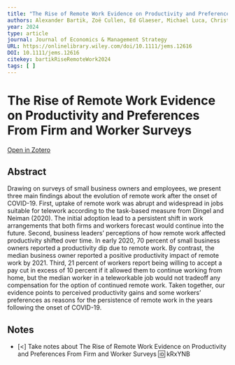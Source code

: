 ```yaml
---
title: "The Rise of Remote Work Evidence on Productivity and Preferences From Firm and Worker Surveys"
authors: Alexander Bartik, Zoë Cullen, Ed Glaeser, Michael Luca, Christopher Stanton
year: 2024
type: article
journal: Journal of Economics & Management Strategy
URL: https://onlinelibrary.wiley.com/doi/10.1111/jems.12616
DOI: 10.1111/jems.12616
citekey: bartikRiseRemoteWork2024
tags: [ ]
---
```


# The Rise of Remote Work Evidence on Productivity and Preferences From Firm and Worker Surveys

[Open in Zotero](zotero://select/items/@bartikRiseRemoteWork2024)

## Abstract
Drawing on surveys of small business owners and employees, we present three main findings about the evolution of remote work after the onset of COVID-19. First, uptake of remote work was abrupt and widespread in jobs suitable for telework according to the task-based measure from Dingel and Neiman (2020). The initial adoption lead to a persistent shift in work arrangements that both firms and workers forecast would continue into the future. Second, business leaders’ perceptions of how remote work affected productivity shifted over time. In early 2020, 70 percent of small business owners reported a productivity dip due to remote work. By contrast, the median business owner reported a positive productivity impact of remote work by 2021. Third, 21 percent of workers report being willing to accept a pay cut in excess of 10 percent if it allowed them to continue working from home, but the median worker in a teleworkable job would not tradeoff any compensation for the option of continued remote work. Taken together, our evidence points to perceived productivity gains and some workers’ preferences as reasons for the persistence of remote work in the years following the onset of COVID-19.

## Notes
- [<] Take notes about The Rise of Remote Work Evidence on Productivity and Preferences From Firm and Worker Surveys 🆔 kRxYNB

